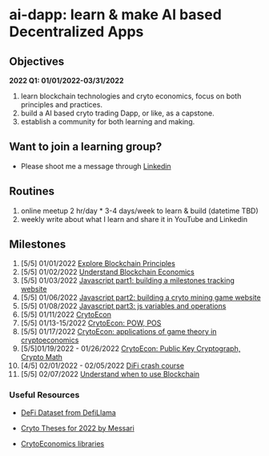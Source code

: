# ai-dapp: learn & make AI based Decentralized Apps

## Objectives 

**2022 Q1: 01/01/2022-03/31/2022**

1. learn blockchain technologies and cryto economics, focus on both principles and practices.
2. build a AI based cryto trading Dapp, or like, as a capstone.
3. establish a community for both learning and making.

## Want to join a learning group?
- Please shoot me a message through [Linkedin](https://www.linkedin.com/in/paul-jialiang-wu-67aa7179/)

## Routines
1. online meetup 2 hr/day * 3-4 days/week to learn & build (datetime TBD)
2. weekly write about what I learn and share it in YouTube and Linkedin

## Milestones
1. [5/5] 01/01/2022 [Explore Blockchain Principles](https://github.com/wjlgatech/ai-dapp/tree/main/learning-blockchain-principles)
2. [5/5] 01/02/2022 [Understand Blockchain Economics](https://github.com/wjlgatech/ai-dapp/tree/main/learning-blockchain-economics)
3. [5/5] 01/03/2022 [Javascript part1: building a milestones tracking website](https://github.com/wjlgatech/ai-dapp/tree/main/learning-js/milestones-website)
4. [5/5] 01/06/2022 [Javascript part2: building a cryto mining game website](https://github.com/wjlgatech/ai-dapp/tree/main/learning-js/mining-game)
5. [5/5] 01/08/2022 [Javascript part3: js variables and operations](https://github.com/wjlgatech/ai-dapp/tree/main/learning-js/js-variables-operations)
6. [5/5] 01/11/2022 [CrytoEcon](https://github.com/wjlgatech/ai-dapp/tree/main/crytoecon)
7. [5/5] 01/13-15/2022 [CrytoEcon: POW, POS](https://github.com/wjlgatech/ai-dapp/tree/main/crytoecon)
8. [5/5] 01/17/2022 [CrytoEcon: applications of game theory in cryptoeconomics](https://github.com/wjlgatech/ai-dapp/tree/main/crytoecon)
9. [5/5]01/19/2022 - 01/26/2022 [CrytoEcon: Public Key Cryptograph, Crypto Math](https://github.com/wjlgatech/ai-dapp/tree/main/crytoecon)
10. [4/5] 02/01/2022 - 02/05/2022 [DiFi crash course](https://github.com/wjlgatech/ai-dapp/tree/main/DiFi)
11. [5/5] 02/07/2022 [Understand when to use Blockchain](https://github.com/wjlgatech/ai-dapp/tree/main/when_to_use_blockchain)

### Useful Resources
- [DeFi Dataset from DefiLlama](https://www.kaggle.com/sudalairajkumar/defi-dataset-from-defillama)

- [Cryto Theses for 2022 by Messari](https://github.com/wjlgatech/ai-dapp/blob/main/messari-report-crypto-theses-for-2022.pdf)
- [CrytoEconomics libraries](https://consensys.net/insights/cryptoeconomic-research/?utm_content=197011885&utm_medium=social&utm_source=linkedin&hss_channel=lcp-9373737)
